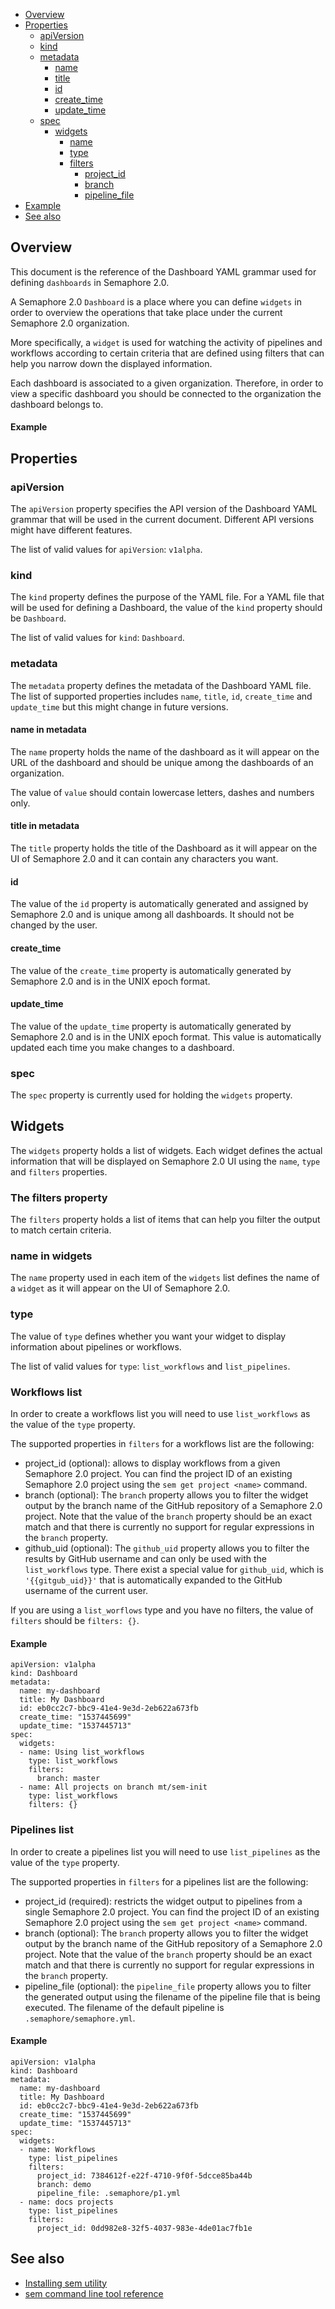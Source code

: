 
* [Overview](#overview)
* [Properties](#properties)
   * [apiVersion](#apiversion)
   * [kind](#kind)
   * [metadata](#metadata)
      * [name](#name-in-metadata)
      * [title](#title-in-metadata)
      * [id](#id)
      * [create_time](#create_time)
      * [update_time](#update_time)
   * [spec](#spec)
      * [widgets](#widgets)
         * [name](#name-in-widgets)
         * [type](#type)
         * [filters](#filters)
            - [project_id](#project_id)
            - [branch](#branch)
            - [pipeline_file](#pipeline_file)
* [Example](#example)
* [See also](#see-also)

<!---           - [github_uid](#github_uid) --->

## Overview

This document is the reference of the Dashboard YAML grammar used for
defining `dashboards` in Semaphore 2.0.

A Semaphore 2.0 `Dashboard` is a place where you can define `widgets` in order
to overview the operations that take place under the current Semaphore 2.0
organization.

More specifically, a `widget` is used for watching the activity of pipelines
and workflows according to certain criteria that are defined using filters
that can help you narrow down the displayed information.

Each dashboard is associated to a given organization. Therefore, in order to
view a specific dashboard you should be connected to the organization the
dashboard belongs to.

#### Example


## Properties

### apiVersion

The `apiVersion` property specifies the API version of the Dashboard YAML
grammar that will be used in the current document. Different API versions
might have different features.

The list of valid values for `apiVersion`: `v1alpha`.

### kind

The `kind` property defines the purpose of the YAML file. For a YAML file that
will be used for defining a Dashboard, the value of the `kind` property should
be `Dashboard`.

The list of valid values for `kind`: `Dashboard`.

### metadata

The `metadata` property defines the metadata of the Dashboard YAML file.
The list of supported properties includes `name`, `title`, `id`,
`create_time` and `update_time` but this might change in future versions.

#### name in metadata

The `name` property holds the name of the dashboard as it will appear on the
URL of the dashboard and should be unique among the dashboards of an
organization.

The value of `value` should contain lowercase letters, dashes and numbers only.

#### title in metadata

The `title` property holds the title of the Dashboard as it will appear on the
UI of Semaphore 2.0 and it can contain any characters you want.

#### id

The value of the `id` property is automatically generated and assigned by
Semaphore 2.0 and is unique among all dashboards. It should not be changed by
the user.

#### create_time

The value of the `create_time` property is automatically generated by Semaphore
2.0 and is in the UNIX epoch format.

#### update_time

The value of the `update_time` property is automatically generated by Semaphore
2.0 and is in the UNIX epoch format. This value is automatically updated each
time you make changes to a dashboard.

### spec

The `spec` property is currently used for holding the `widgets` property.

## Widgets

The `widgets` property holds a list of widgets. Each widget
defines the actual information that will be displayed on Semaphore 2.0 UI using
the `name`, `type` and `filters` properties.

### The filters property

The `filters` property holds a list of items that can help you filter the
output to match certain criteria.

### name in widgets

The `name` property used in each item of the `widgets` list defines the name of
a `widget` as it will appear on the UI of Semaphore 2.0.

### type

The value of `type` defines whether you want your widget to display information
about pipelines or workflows.

The list of valid values for `type`: `list_workflows` and `list_pipelines`.

### Workflows list

In order to create a workflows list you will need to use `list_workflows` as
the value of the `type` property.

The supported properties in `filters` for a workflows list are the following:

* project_id (optional): allows to display workflows from a given Semaphore 2.0 project. You can find
    the project ID of an existing Semaphore 2.0 project using the `sem get project <name>` command.
* branch (optional): The `branch` property allows you to filter the widget output by the branch name
    of the GitHub repository of a Semaphore 2.0 project. Note that the value of the `branch` property
    should be an exact match and that there is currently no support for regular expressions
    in the `branch` property.
* github_uid (optional): The `github_uid` property allows you to filter the results by
    GitHub username and can only be used with the `list_workflows` type. There
    exist a special value for `github_uid`, which is `'{{gitgub_uid}}'` that
    is automatically expanded to the GitHub username of the current user.

If you are using a `list_worflows` type and you have no filters, the value of
`filters` should be `filters: {}`.

#### Example

    apiVersion: v1alpha
    kind: Dashboard
    metadata:
      name: my-dashboard
      title: My Dashboard
      id: eb0cc2c7-bbc9-41e4-9e3d-2eb622a673fb
      create_time: "1537445699"
      update_time: "1537445713"
    spec:
      widgets:
      - name: Using list_workflows
        type: list_workflows
        filters:
          branch: master
      - name: All projects on branch mt/sem-init
        type: list_workflows
        filters: {}

### Pipelines list

In order to create a pipelines list you will need to use `list_pipelines` as
the value of the `type` property.

The supported properties in `filters` for a pipelines list are the following:

* project_id (required): restricts the widget output to pipelines from a single
    Semaphore 2.0 project. You can find the project ID of an existing Semaphore 2.0 project
    using the `sem get project <name>` command.
* branch (optional): The `branch` property allows you to filter the widget output by the branch name
    of the GitHub repository of a Semaphore 2.0 project. Note that the value of the `branch` property
    should be an exact match and that there is currently no support for regular expressions
    in the `branch` property.
* pipeline_file (optional): the `pipeline_file` property allows you to filter the generated output using
    the filename of the pipeline file that is being executed. The filename of the default pipeline
    is `.semaphore/semaphore.yml`.

#### Example

    apiVersion: v1alpha
    kind: Dashboard
    metadata:
      name: my-dashboard
      title: My Dashboard
      id: eb0cc2c7-bbc9-41e4-9e3d-2eb622a673fb
      create_time: "1537445699"
      update_time: "1537445713"
    spec:
      widgets:
      - name: Workflows
        type: list_pipelines
        filters:
          project_id: 7384612f-e22f-4710-9f0f-5dcce85ba44b
          branch: demo
          pipeline_file: .semaphore/p1.yml
      - name: docs projects
        type: list_pipelines
        filters:
          project_id: 0dd982e8-32f5-4037-983e-4de01ac7fb1e

## See also

* [Installing sem utility](https://docs.semaphoreci.com/article/26-installing-cli)
* [sem command line tool reference](https://docs.semaphoreci.com/article/53-sem-reference)
